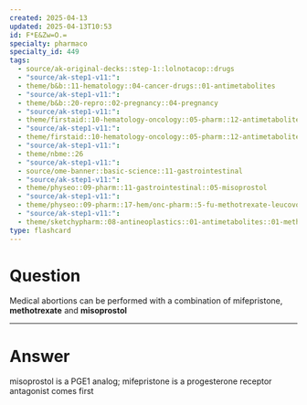 ```yaml
---
created: 2025-04-13
updated: 2025-04-13T10:53
id: F*E&Zw=O.=
specialty: pharmaco
specialty_id: 449
tags:
  - source/ak-original-decks::step-1::lolnotacop::drugs
  - "source/ak-step1-v11:": 
  - theme/b&b::11-hematology::04-cancer-drugs::01-antimetabolites
  - "source/ak-step1-v11:": 
  - theme/b&b::20-repro::02-pregnancy::04-pregnancy
  - "source/ak-step1-v11:": 
  - theme/firstaid::10-hematology-oncology::05-pharm::12-antimetabolites
  - "source/ak-step1-v11:": 
  - theme/firstaid::10-hematology-oncology::05-pharm::12-antimetabolites::pyrimidine-synthesis-inhibitors::methotrexate
  - "source/ak-step1-v11:": 
  - theme/nbme::26
  - "source/ak-step1-v11:": 
  - source/ome-banner::basic-science::11-gastrointestinal
  - "source/ak-step1-v11:": 
  - theme/physeo::09-pharm::11-gastrointestinal::05-misoprostol
  - "source/ak-step1-v11:": 
  - theme/physeo::09-pharm::17-hem/onc-pharm::5-fu-methotrexate-leucovorin-hydroxyurea
  - "source/ak-step1-v11:": 
  - theme/sketchypharm::08-antineoplastics::01-antimetabolites::01-methotrexate,-leucovorin,-5-fluorouracil,-hydroxyurea
type: flashcard
---
```


# Question
Medical abortions can be performed with a combination of mifepristone, **methotrexate** and **misoprostol**

---

# Answer
misoprostol is a PGE1 analog; mifepristone is a progesterone receptor antagonist comes first